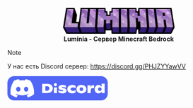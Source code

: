 <p align="center">
	<a href="#"><img src="https://github.com/LuminiaBedrock/.github/blob/main/assets/title.png" alt="Lumine logo" title="Lumine" loading="eager" width="50%" height="50%"/>
	</a><br>
	<b>Luminia - Сервер Minecraft Bedrock</b>
</p>


> [!NOTE]
> У нас есть Discord сервер: https://discord.gg/PHJZYYawVV
<a href="https://discord.gg/PHJZYYawVV">
	<img src="https://github.com/LuminiaBedrock/.github/blob/main/assets/discord.png" alt="Discord" title="Discord" loading="eager" width="45%" height="40%"/>
 </a>
 
